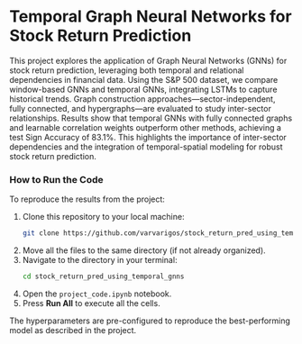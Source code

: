 # Temporal Graph Neural Networks for Stock Return Prediction

This project explores the application of Graph Neural Networks (GNNs) for stock return prediction, leveraging both temporal and relational dependencies in financial data. Using the S&P 500 dataset, we compare window-based GNNs and temporal GNNs, integrating LSTMs to capture historical trends. Graph construction approaches—sector-independent, fully connected, and hypergraphs—are evaluated to study inter-sector relationships. Results show that temporal GNNs with fully connected graphs and learnable correlation weights outperform other methods, achieving a test Sign Accuracy of 83.1%. This highlights the importance of inter-sector dependencies and the integration of temporal-spatial modeling for robust stock return prediction.

### How to Run the Code

To reproduce the results from the project:

1. Clone this repository to your local machine:
   ```bash
   git clone https://github.com/varvarigos/stock_return_pred_using_temporal_gnns.git
   ```
2. Move all the files to the same directory (if not already organized).
3. Navigate to the directory in your terminal:
   ```bash
   cd stock_return_pred_using_temporal_gnns
   ```
4. Open the `project_code.ipynb` notebook.
5. Press **Run All** to execute all the cells. 

The hyperparameters are pre-configured to reproduce the best-performing model as described in the project. 
